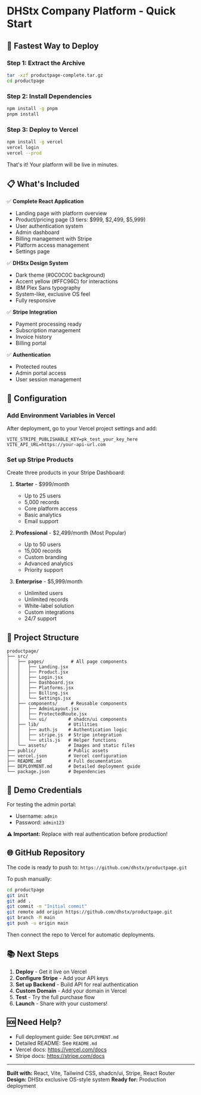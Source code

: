 # DHStx Company Platform - Quick Start

## 🚀 Fastest Way to Deploy

### Step 1: Extract the Archive
```bash
tar -xzf productpage-complete.tar.gz
cd productpage
```

### Step 2: Install Dependencies
```bash
npm install -g pnpm
pnpm install
```

### Step 3: Deploy to Vercel
```bash
npm install -g vercel
vercel login
vercel --prod
```

That's it! Your platform will be live in minutes.

## 📋 What's Included

✅ **Complete React Application**
- Landing page with platform overview
- Product/pricing page (3 tiers: $999, $2,499, $5,999)
- User authentication system
- Admin dashboard
- Billing management with Stripe
- Platform access management
- Settings page

✅ **DHStx Design System**
- Dark theme (#0C0C0C background)
- Accent yellow (#FFC96C) for interactions
- IBM Plex Sans typography
- System-like, exclusive OS feel
- Fully responsive

✅ **Stripe Integration**
- Payment processing ready
- Subscription management
- Invoice history
- Billing portal

✅ **Authentication**
- Protected routes
- Admin portal access
- User session management

## 🔧 Configuration

### Add Environment Variables in Vercel

After deployment, go to your Vercel project settings and add:

```
VITE_STRIPE_PUBLISHABLE_KEY=pk_test_your_key_here
VITE_API_URL=https://your-api-url.com
```

### Set up Stripe Products

Create three products in your Stripe Dashboard:

1. **Starter** - $999/month
   - Up to 25 users
   - 5,000 records
   - Core platform access
   - Basic analytics
   - Email support

2. **Professional** - $2,499/month (Most Popular)
   - Up to 50 users
   - 15,000 records
   - Custom branding
   - Advanced analytics
   - Priority support

3. **Enterprise** - $5,999/month
   - Unlimited users
   - Unlimited records
   - White-label solution
   - Custom integrations
   - 24/7 support

## 📁 Project Structure

```
productpage/
├── src/
│   ├── pages/          # All page components
│   │   ├── Landing.jsx
│   │   ├── Product.jsx
│   │   ├── Login.jsx
│   │   ├── Dashboard.jsx
│   │   ├── Platforms.jsx
│   │   ├── Billing.jsx
│   │   └── Settings.jsx
│   ├── components/     # Reusable components
│   │   ├── AdminLayout.jsx
│   │   ├── ProtectedRoute.jsx
│   │   └── ui/        # shadcn/ui components
│   ├── lib/           # Utilities
│   │   ├── auth.js    # Authentication logic
│   │   ├── stripe.js  # Stripe integration
│   │   └── utils.js   # Helper functions
│   └── assets/        # Images and static files
├── public/            # Public assets
├── vercel.json        # Vercel configuration
├── README.md          # Full documentation
├── DEPLOYMENT.md      # Detailed deployment guide
└── package.json       # Dependencies

```

## 🔐 Demo Credentials

For testing the admin portal:
- Username: `admin`
- Password: `admin123`

**⚠️ Important:** Replace with real authentication before production!

## 🌐 GitHub Repository

The code is ready to push to: `https://github.com/dhstx/productpage.git`

To push manually:
```bash
cd productpage
git init
git add .
git commit -m "Initial commit"
git remote add origin https://github.com/dhstx/productpage.git
git branch -M main
git push -u origin main
```

Then connect the repo to Vercel for automatic deployments.

## 📚 Next Steps

1. **Deploy** - Get it live on Vercel
2. **Configure Stripe** - Add your API keys
3. **Set up Backend** - Build API for real authentication
4. **Custom Domain** - Add your domain in Vercel
5. **Test** - Try the full purchase flow
6. **Launch** - Share with your customers!

## 🆘 Need Help?

- Full deployment guide: See `DEPLOYMENT.md`
- Detailed README: See `README.md`
- Vercel docs: https://vercel.com/docs
- Stripe docs: https://stripe.com/docs

---

**Built with:** React, Vite, Tailwind CSS, shadcn/ui, Stripe, React Router
**Design:** DHStx exclusive OS-style system
**Ready for:** Production deployment
